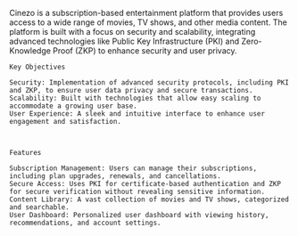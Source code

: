 Cinezo is a subscription-based entertainment platform that provides users access to a wide range of movies, TV shows, and other media content. The platform is built with a focus on security and scalability, integrating advanced technologies like Public Key Infrastructure (PKI) and Zero-Knowledge Proof (ZKP) to enhance security and user privacy.

    Key Objectives

    Security: Implementation of advanced security protocols, including PKI and ZKP, to ensure user data privacy and secure transactions.
    Scalability: Built with technologies that allow easy scaling to accommodate a growing user base.
    User Experience: A sleek and intuitive interface to enhance user engagement and satisfaction.



    Features

    Subscription Management: Users can manage their subscriptions, including plan upgrades, renewals, and cancellations.
    Secure Access: Uses PKI for certificate-based authentication and ZKP for secure verification without revealing sensitive information.
    Content Library: A vast collection of movies and TV shows, categorized and searchable.
    User Dashboard: Personalized user dashboard with viewing history, recommendations, and account settings.

    


